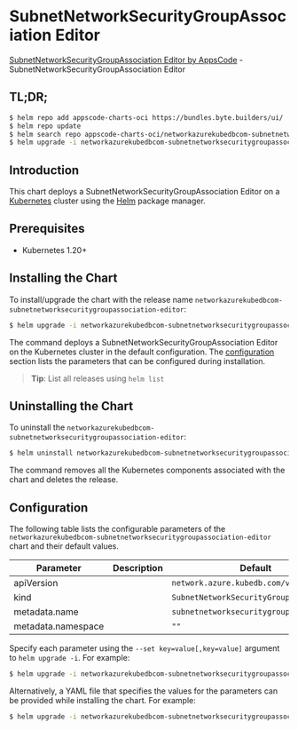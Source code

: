 # SubnetNetworkSecurityGroupAssociation Editor

[SubnetNetworkSecurityGroupAssociation Editor by AppsCode](https://appscode.com) - SubnetNetworkSecurityGroupAssociation Editor

## TL;DR;

```bash
$ helm repo add appscode-charts-oci https://bundles.byte.builders/ui/
$ helm repo update
$ helm search repo appscode-charts-oci/networkazurekubedbcom-subnetnetworksecuritygroupassociation-editor --version=v0.6.0
$ helm upgrade -i networkazurekubedbcom-subnetnetworksecuritygroupassociation-editor appscode-charts-oci/networkazurekubedbcom-subnetnetworksecuritygroupassociation-editor -n default --create-namespace --version=v0.6.0
```

## Introduction

This chart deploys a SubnetNetworkSecurityGroupAssociation Editor on a [Kubernetes](http://kubernetes.io) cluster using the [Helm](https://helm.sh) package manager.

## Prerequisites

- Kubernetes 1.20+

## Installing the Chart

To install/upgrade the chart with the release name `networkazurekubedbcom-subnetnetworksecuritygroupassociation-editor`:

```bash
$ helm upgrade -i networkazurekubedbcom-subnetnetworksecuritygroupassociation-editor appscode-charts-oci/networkazurekubedbcom-subnetnetworksecuritygroupassociation-editor -n default --create-namespace --version=v0.6.0
```

The command deploys a SubnetNetworkSecurityGroupAssociation Editor on the Kubernetes cluster in the default configuration. The [configuration](#configuration) section lists the parameters that can be configured during installation.

> **Tip**: List all releases using `helm list`

## Uninstalling the Chart

To uninstall the `networkazurekubedbcom-subnetnetworksecuritygroupassociation-editor`:

```bash
$ helm uninstall networkazurekubedbcom-subnetnetworksecuritygroupassociation-editor -n default
```

The command removes all the Kubernetes components associated with the chart and deletes the release.

## Configuration

The following table lists the configurable parameters of the `networkazurekubedbcom-subnetnetworksecuritygroupassociation-editor` chart and their default values.

|     Parameter      | Description |                      Default                       |
|--------------------|-------------|----------------------------------------------------|
| apiVersion         |             | <code>network.azure.kubedb.com/v1alpha1</code>     |
| kind               |             | <code>SubnetNetworkSecurityGroupAssociation</code> |
| metadata.name      |             | <code>subnetnetworksecuritygroupassociation</code> |
| metadata.namespace |             | <code>""</code>                                    |


Specify each parameter using the `--set key=value[,key=value]` argument to `helm upgrade -i`. For example:

```bash
$ helm upgrade -i networkazurekubedbcom-subnetnetworksecuritygroupassociation-editor appscode-charts-oci/networkazurekubedbcom-subnetnetworksecuritygroupassociation-editor -n default --create-namespace --version=v0.6.0 --set apiVersion=network.azure.kubedb.com/v1alpha1
```

Alternatively, a YAML file that specifies the values for the parameters can be provided while
installing the chart. For example:

```bash
$ helm upgrade -i networkazurekubedbcom-subnetnetworksecuritygroupassociation-editor appscode-charts-oci/networkazurekubedbcom-subnetnetworksecuritygroupassociation-editor -n default --create-namespace --version=v0.6.0 --values values.yaml
```

